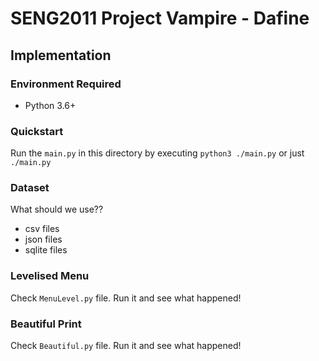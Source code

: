 # SENG2011 Project Vampire - Dafine
## Implementation
### Environment Required
+ Python 3.6+

### Quickstart
Run the `main.py` in this directory by executing `python3 ./main.py` or just `./main.py`

### Dataset
What should we use??
+ csv files
+ json files
+ sqlite files

### Levelised Menu
Check `MenuLevel.py` file. Run it and see what happened!

### Beautiful Print
Check `Beautiful.py` file. Run it and see what happened!